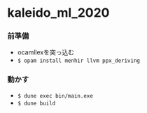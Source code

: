 # kaleido_ml_2020

### 前準備
- ocamllexを突っ込む
- `$ opam install menhir llvm ppx_deriving `

### 動かす
- `$ dune exec bin/main.exe`
- `$ dune build`
